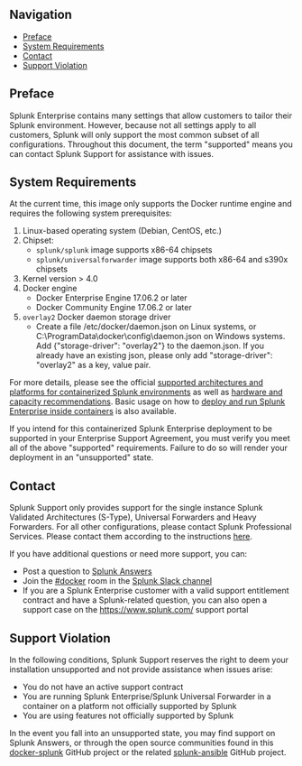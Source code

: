 ## Navigation

* [Preface](#preface)
* [System Requirements](#system-requirements)
* [Contact](#contact)
* [Support Violation](#support-violation)

## Preface
Splunk Enterprise contains many settings that allow customers to tailor their Splunk environment. However, because not all settings apply to all customers, Splunk will only support the most common subset of all configurations. Throughout this document, the term "supported" means you can contact Splunk Support for assistance with issues.

## System Requirements
At the current time, this image only supports the Docker runtime engine and requires the following system prerequisites:
1. Linux-based operating system (Debian, CentOS, etc.)
2. Chipset: 
    * `splunk/splunk` image supports x86-64 chipsets
    * `splunk/universalforwarder` image supports both x86-64 and s390x chipsets
3. Kernel version > 4.0
4. Docker engine
    * Docker Enterprise Engine 17.06.2 or later
    * Docker Community Engine 17.06.2 or later
5. `overlay2` Docker daemon storage driver
    * Create a file /etc/docker/daemon.json on Linux systems, or C:\ProgramData\docker\config\daemon.json on Windows systems. Add {"storage-driver": "overlay2"} to the daemon.json. If you already have an existing json, please only add "storage-driver": "overlay2" as a key, value pair.

For more details, please see the official [supported architectures and platforms for containerized Splunk environments](https://docs.splunk.com/Documentation/Splunk/latest/Installation/Systemrequirements#Containerized_computing_platforms) as well as [hardware and capacity recommendations](https://docs.splunk.com/Documentation/Splunk/latest/Installation/Systemrequirements). Basic usage on how to [deploy and run Splunk Enterprise inside containers](https://docs.splunk.com/Documentation/Splunk/latest/Installation/DeployandrunSplunkEnterpriseinsideDockercontainers) is also available.

If you intend for this containerized Splunk Enterprise deployment to be supported in your Enterprise Support Agreement, you must verify you meet all of the above "supported" requirements. Failure to do so will render your deployment in an "unsupported" state. 

## Contact
Splunk Support only provides support for the single instance Splunk Validated Architectures (S-Type), Universal Forwarders and Heavy Forwarders. For all other configurations, please contact Splunk Professional Services. Please contact them according to the instructions [here](https://www.splunk.com/en_us/support-and-services.html).

If you have additional questions or need more support, you can:
* Post a question to [Splunk Answers](http://answers.splunk.com)
* Join the [#docker](https://splunk-usergroups.slack.com/messages/C1RH09ERM/) room in the [Splunk Slack channel](http://splunk-usergroups.slack.com)
* If you are a Splunk Enterprise customer with a valid support entitlement contract and have a Splunk-related question, you can also open a support case on the https://www.splunk.com/ support portal

## Support Violation
In the following conditions, Splunk Support reserves the right to deem your installation unsupported and not provide assistance when issues arise: 
* You do not have an active support contract
* You are running Splunk Enterprise/Splunk Universal Forwarder in a container on a platform not officially supported by Splunk
* You are using features not officially supported by Splunk

In the event you fall into an unsupported state, you may find support on Splunk Answers, or through the open source communities found in this [docker-splunk](https://github.com/splunk/docker-splunk) GitHub project or the related [splunk-ansible](https://www.github.com/splunk/splunk-ansible) GitHub project.
